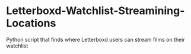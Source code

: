 # Letterboxd-Watchlist-Streamining-Locations
 Python script that finds where Letterboxd users can stream films on their watchlist
